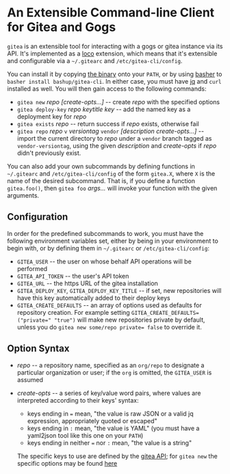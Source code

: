 # An Extensible Command-line Client for Gitea and Gogs

`gitea` is an extensible tool for interacting with a gogs or gitea instance via its API.  It's implemented as a [loco](https://github.com/bashup/loco) extension, which means that it's extensible and configurable via a `~/.gitearc` and `/etc/gitea-cli/config`.

You can install it by copying [the binary](bin/gitea) onto your `PATH`, or by using [basher](https://github.com/basherpm/basher) to `basher install bashup/gitea-cli`.  In either case, you must have [jq](https://github.com/stedolan/jq/)  and `curl` installed as well.  You will then gain access to the following commands:

* `gitea new` *repo [create-opts...]*  -- create *repo* with the specified options
* `gitea deploy-key` *repo keytitle key* -- add the named key as a deployment key for *repo*
* `gitea exists` *repo* -- return success if *repo* exists, otherwise fail
* `gitea repo` *repo* `v` *versiontag* `vendor` *[description create-opts...]* -- import the current directory to *repo* under a `vendor` branch tagged as `vendor-versiontag`, using the given *description* and *create-opts* if *repo* didn't previously exist.

You can also add your own subcommands by defining functions in `~/.gitearc` and `/etc/gitea-cli/config` of the form `gitea.X`, where `X` is the name of the desired subcommand.  That is, if you define a function `gitea.foo()`, then `gitea foo` *args...* will invoke your function with the given arguments.

## Configuration

In order for the predefined subcommands to work, you must have the following environment variables set, either by being in your environment to begin with, or by defining them in  `~/.gitearc` or `/etc/gitea-cli/config`:

* `GITEA_USER` -- the user on whose behalf API operations will be performed
* `GITEA_API_TOKEN` -- the user's API token
* `GITEA_URL` -- the https URL of the gitea installation
* `GITEA_DEPLOY_KEY`, `GITEA_DEPLOY_KEY_TITLE`  -- if set, new repositories will have this key automatically added to their deploy keys
* `GITEA_CREATE_DEFAULTS` -- an array of options used as defaults for repository creation.  For example setting `GITEA_CREATE_DEFAULTS=("private=" "true")` will make new repositories private by default, unless you do `gitea new some/repo private= false` to override it.

## Option Syntax

* *repo* -- a repository name, specified as an `org/repo` to designate a particular organization or user; if the `org` is omitted, the `GITEA_USER` is assumed

* *create-opts* -- a series of key/value word pairs, where values are interpreted according to their keys' syntax:

  * keys ending in `=` mean, "the value is raw JSON or a valid jq expression, appropriately quoted or escaped"
  * keys ending in `:` mean, "the value is YAML" (you must have a yaml2json tool like this one on your `PATH`)
  * keys ending in neither `=` nor `:` mean, "the value is a string"

  The specific keys to use are defined by the [gitea API](https://github.com/gogits/go-gogs-client/wiki); for `gitea new` the specific options may be found [here](https://github.com/gogits/go-gogs-client/wiki/Repositories#create)

